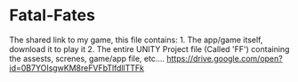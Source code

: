 # Fatal-Fates
The shared link to my game, this file contains:
    1. The app/game itself, download it to play it
    2. The entire UNITY Project file (Called 'FF') containing the assests, screnes, game/app file, etc....
https://drive.google.com/open?id=0B7YOIsgwKM8reFVFbTlfdllTTFk
